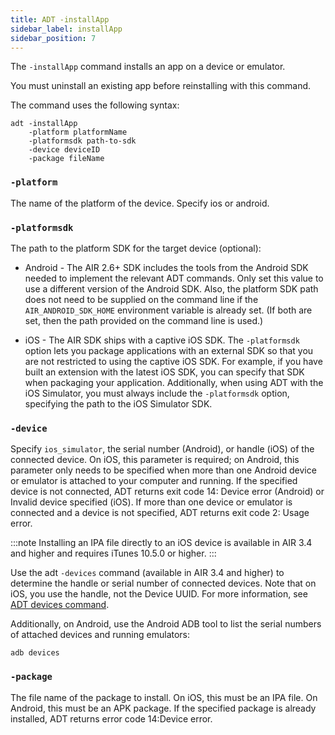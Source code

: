 ```yaml
---
title: ADT -installApp
sidebar_label: installApp
sidebar_position: 7
---
```


The `-installApp` command installs an app on a device or emulator.

You must uninstall an existing app before reinstalling with this command.

The command uses the following syntax:

```
adt -installApp 
	-platform platformName 
	-platformsdk path-to-sdk 
	-device deviceID 
	‑package fileName
```

### `-platform`

The name of the platform of the device. Specify ios or android.

### `-platformsdk`

The path to the platform SDK for the target device (optional):
  
- Android - The AIR 2.6+ SDK includes the tools from the Android SDK needed to implement the relevant ADT commands. Only set this value to use a different version of the Android SDK. Also, the platform SDK path does not need to be supplied on the command line if the `AIR_ANDROID_SDK_HOME` environment variable is already set. (If both are set, then the path provided on the command line is used.)

- iOS - The AIR SDK ships with a captive iOS SDK. The `-platformsdk` option lets you package applications with an external SDK so that you are not restricted to using the captive iOS SDK. For example, if you have built an extension with the latest iOS SDK, you can specify that SDK when packaging your application. Additionally, when using ADT with the iOS Simulator, you must always include the `-platformsdk` option, specifying the path to the iOS Simulator SDK.

### `-device`

Specify `ios_simulator`, the serial number (Android), or handle (iOS) of the connected device. On iOS, this parameter is required; on Android, this parameter only needs to be specified when more than one Android device or emulator is attached to your computer and running. If the specified device is not connected, ADT returns exit code 14: Device error (Android) or Invalid device specified (iOS). If more than one device or emulator is connected and a device is not specified, ADT returns exit code 2: Usage error.

:::note
Installing an IPA file directly to an iOS device is available in AIR 3.4 and higher and requires iTunes 10.5.0 or higher.
:::

Use the adt `‑devices` command (available in AIR 3.4 and higher) to determine the handle or serial number of connected devices. Note that on iOS, you use the handle, not the Device UUID. For more information, see [ADT devices command](devices.md).

Additionally, on Android, use the Android ADB tool to list the serial numbers of attached devices and running emulators:

```
adb devices
```

### `-package`

The file name of the package to install. On iOS, this must be an IPA file. On Android, this must be an APK package. If the specified package is already installed, ADT returns error code 14:Device error.



